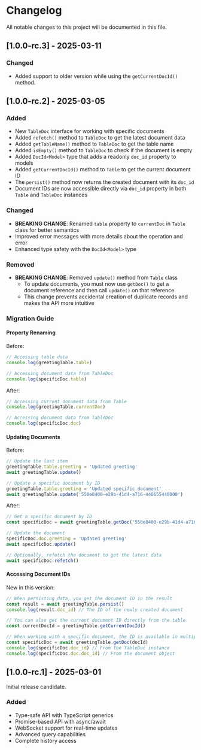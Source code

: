 # Changelog

All notable changes to this project will be documented in this file.

## [1.0.0-rc.3] - 2025-03-11

### Changed

- Added support to older version while using the `getCurrentDocId()` method.

## [1.0.0-rc.2] - 2025-03-05

### Added

- New `TableDoc` interface for working with specific documents
- Added `refetch()` method to `TableDoc` to get the latest document data
- Added `getTableName()` method to `TableDoc` to get the table name
- Added `isEmpty()` method to `TableDoc` to check if the document is empty
- Added `DocId<Model>` type that adds a readonly `doc_id` property to models
- Added `getCurrentDocId()` method to `Table` to get the current document ID
- The `persist()` method now returns the created document with its `doc_id`
- Document IDs are now accessible directly via `doc_id` property in both `Table` and `TableDoc` instances

### Changed

- **BREAKING CHANGE**: Renamed `table` property to `currentDoc` in `Table` class for better semantics
- Improved error messages with more details about the operation and error
- Enhanced type safety with the `DocId<Model>` type

### Removed

- **BREAKING CHANGE**: Removed `update()` method from `Table` class
  - To update documents, you must now use `getDoc()` to get a document reference and then call `update()` on that reference
  - This change prevents accidental creation of duplicate records and makes the API more intuitive

### Migration Guide

#### Property Renaming

Before:

```typescript
// Accessing table data
console.log(greetingTable.table)

// Accessing document data from TableDoc
console.log(specificDoc.table)
```

After:

```typescript
// Accessing current document data from Table
console.log(greetingTable.currentDoc)

// Accessing document data from TableDoc
console.log(specificDoc.doc)
```

#### Updating Documents

Before:

```typescript
// Update the last item
greetingTable.table.greeting = 'Updated greeting'
await greetingTable.update()

// Update a specific document by ID
greetingTable.table.greeting = 'Updated specific document'
await greetingTable.update('550e8400-e29b-41d4-a716-446655440000')
```

After:

```typescript
// Get a specific document by ID
const specificDoc = await greetingTable.getDoc('550e8400-e29b-41d4-a716-446655440000')

// Update the document
specificDoc.doc.greeting = 'Updated greeting'
await specificDoc.update()

// Optionally, refetch the document to get the latest data
await specificDoc.refetch()
```

#### Accessing Document IDs

New in this version:

```typescript
// When persisting data, you get the document ID in the result
const result = await greetingTable.persist()
console.log(result.doc_id) // The ID of the newly created document

// You can also get the current document ID directly from the table
const currentDocId = greetingTable.getCurrentDocId()

// When working with a specific document, the ID is available in multiple ways
const specificDoc = await greetingTable.getDoc(docId)
console.log(specificDoc.doc_id) // From the TableDoc instance
console.log(specificDoc.doc.doc_id) // From the document object
```

## [1.0.0-rc.1] - 2025-03-01

Initial release candidate.

### Added

- Type-safe API with TypeScript generics
- Promise-based API with async/await
- WebSocket support for real-time updates
- Advanced query capabilities
- Complete history access
